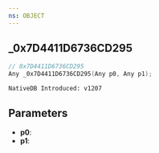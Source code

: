 ```yaml
---
ns: OBJECT
---
```

## _0x7D4411D6736CD295

```c
// 0x7D4411D6736CD295
Any _0x7D4411D6736CD295(Any p0, Any p1);
```

```
NativeDB Introduced: v1207
```

## Parameters
* **p0**:
* **p1**:

